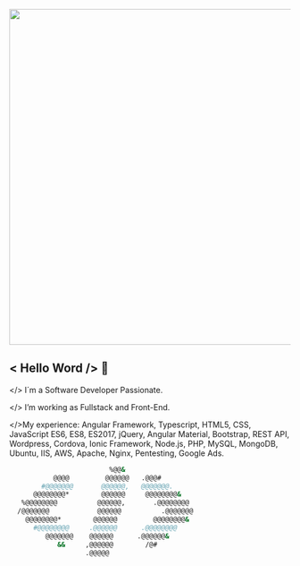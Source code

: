 <p align="center">
    <img width="600px" src="https://media-exp1.licdn.com/dms/image/C4E16AQGSAs1cxA6Yfg/profile-displaybackgroundimage-shrink_200_800/0/1608756436184?e=1650499200&v=beta&t=RSCTe56j1kmEqUdTPVuLQ4f4SeF7PRMece1L6VAxPA8">
</p>

## < Hello Word /> 👋

</> I´m a Software Developer Passionate.

</> I’m working as Fullstack and Front-End.

</>My experience:
Angular Framework, Typescript, HTML5, CSS, JavaScript ES6, ES8, ES2017, jQuery, Angular Material, Bootstrap, REST API, Wordpress, Cordova, Ionic Framework, Node.js, PHP, MySQL, MongoDB, Ubuntu, IIS, AWS, Apache, Nginx, Pentesting, Google Ads.

```bash
                         %@@&                     
           @@@@         @@@@@@   .@@@#            
        #@@@@@@@       @@@@@@,   @@@@@@@.         
      @@@@@@@@*        @@@@@@     @@@@@@@@&       
   %@@@@@@@@          @@@@@@,       .@@@@@@@@     
  /@@@@@@@            @@@@@@          .@@@@@@@    
    @@@@@@@@*        @@@@@@         @@@@@@@@&     
      #@@@@@@@@     .@@@@@@      .@@@@@@@@        
         @@@@@@@    @@@@@@      .@@@@@@&          
            &&     ,@@@@@@        /@#             
                   .@@@@@                         
```

<!--
**javier-cuevas/javier-cuevas** is a ✨ _special_ ✨ repository because its `README.md` (this file) appears on your GitHub profile.

Here are some ideas to get you started:

- 🔭 I’m currently working on ...
- 🌱 I’m currently learning ...
- 👯 I’m looking to collaborate on ...
- 🤔 I’m looking for help with ...
- 💬 Ask me about ...
- 📫 How to reach me: ...
- 😄 Pronouns: ...
- ⚡ Fun fact: ...
-->
